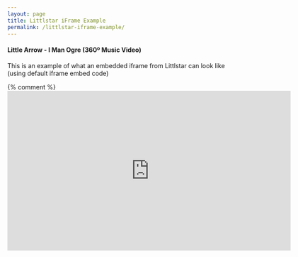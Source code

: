 ```yaml
---
layout: page
title: Littlstar iFrame Example
permalink: /littlstar-iframe-example/
---
```


#### Little Arrow - I Man Ogre (360º Music Video)

This is an example of what an embedded iframe from Littlstar can look like (using default iframe embed code)

{% comment %}<iframe src='http://localhost:5000/api/v1/videos/5d83627d/iframe' width='640px' height='360px' frameborder='0' allowfullscreen><iframe>{% endcomment %}
<iframe src='https://littlstar.com/api/v1/videos/a75dae70/iframe' width='640px' height='360px' frameborder='0' allowfullscreen><iframe>
